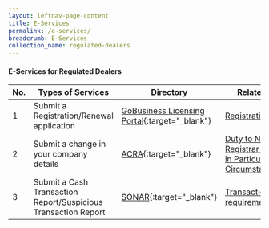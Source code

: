 ```yaml
---
layout: leftnav-page-content
title: E-Services
permalink: /e-services/
breadcrumb: E-Services
collection_name: regulated-dealers
---
```


#### E-Services for Regulated Dealers

| No. | Types of Services | Directory | Related Pages |
| --- | --- | --- | --- |
| 1 | Submit a Registration/Renewal application | <a href="https://www.gobusiness.gov.sg/licences">GoBusiness Licensing Portal</a>{:target="_blank"} | [Registration](/registration/)/[Renewal](/renewal/) |
| 2 |Submit a change in your company details | <a href="https://www.bizfile.gov.sg">ACRA</a>{:target="_blank"} | <a href="#Duty to Notify Registrar of Change in Particulars and Circumstances">Duty to Notify Registrar of Change in Particulars and Circumstances</a> |
| 3 | Submit a Cash Transaction Report/Suspicious Transaction Report | <a href="https://www.police.gov.sg/sonar">SONAR</a>{:target="_blank"} | [Transaction-based requirements](transaction-based-requirements) |
